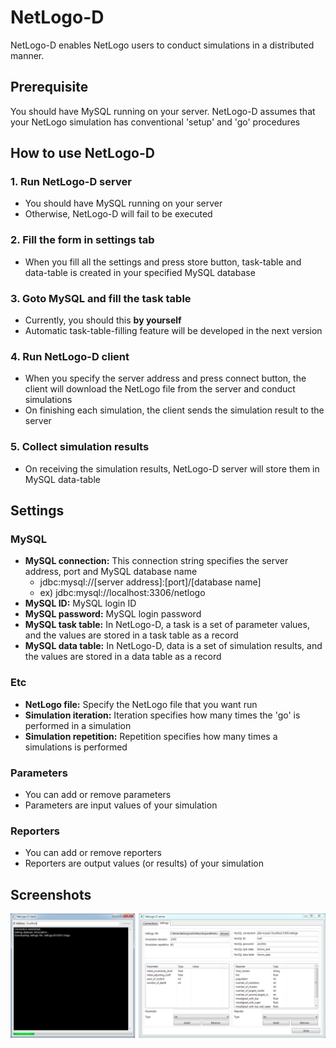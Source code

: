 # NetLogo-D
NetLogo-D enables NetLogo users to conduct simulations in a distributed manner.

## Prerequisite
You should have MySQL running on your server.
NetLogo-D assumes that your NetLogo simulation has conventional 'setup' and 'go' procedures

## How to use NetLogo-D

### 1. Run NetLogo-D server
* You should have MySQL running on your server
* Otherwise, NetLogo-D will fail to be executed

### 2. Fill the form in settings tab
* When you fill all the settings and press store button, task-table and data-table is created in your specified MySQL database

### 3. Goto MySQL and fill the task table
* Currently, you should this **by yourself**
* Automatic task-table-filling feature will be developed in the next version

### 4. Run NetLogo-D client
* When you specify the server address and press connect button, the client will download the NetLogo file from the server and conduct simulations
* On finishing each simulation, the client sends the simulation result to the server

### 5. Collect simulation results
* On receiving the simulation results, NetLogo-D server will store them in MySQL data-table 

## Settings

### MySQL
* **MySQL connection:** This connection string specifies the server address, port and MySQL database name 
	* jdbc:mysql://[server address]:[port]/[database name]
	* ex) jdbc:mysql://localhost:3306/netlogo
* **MySQL ID:** MySQL login ID
* **MySQL password:** MySQL login password
* **MySQL task table:** In NetLogo-D, a task is a set of parameter values, and the values are stored in a task table as a record
* **MySQL data table:** In NetLogo-D, data is a set of simulation results, and the values are stored in a data table as a record

### Etc
* **NetLogo file:** Specify the NetLogo file that you want run
* **Simulation iteration:** Iteration specifies how many times the 'go' is performed in a simulation
* **Simulation repetition:** Repetition specifies how many times a simulations is performed

### Parameters
* You can add or remove parameters
* Parameters are input values of your simulation

### Reporters
* You can add or remove reporters
* Reporters are output values (or results) of your simulation

## Screenshots
![NetLogo-D client and server](https://github.com/idw111/NetLogo-D/blob/master/screenshot/client+server.png?raw=true)


	